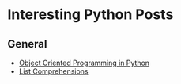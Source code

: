 # Interesting Python Posts

## General
* [Object Oriented Programming in Python](https://stackabuse.com/object-oriented-programming-in-python/)
* [List Comprehensions](https://hackernoon.com/list-comprehension-in-python-c762ba1f523f)
